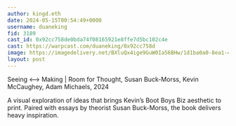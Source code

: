 ```yaml
---
author: kingd.eth
date: 2024-05-15T00:54:49+0000
username: duaneking
fid: 3189
cast_id: 0x92cc758de0bda74f08165921e8ffe7d5bc102c4e
cast: https://warpcast.com/duaneking/0x92cc758d
image: https://imagedelivery.net/BXluQx4ige9GuW0Ia56BHw/1d1ba0a0-8ea1-4deb-83a0-60c3242f8300/original
layout: post
---
```

Seeing <—> Making | Room for Thought, Susan Buck-Morss, Kevin McCaughey, Adam Michaels, 2024  
  
A visual exploration of ideas that brings Kevin’s Boot Boys Biz aesthetic to print. Paired with essays by theorist Susan Buck-Morss, the book delivers heavy inspiration.  

<img src='https://imagedelivery.net/BXluQx4ige9GuW0Ia56BHw/1d1ba0a0-8ea1-4deb-83a0-60c3242f8300/original' alt='' referrerpolicy='no-referrer'/>